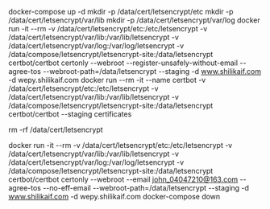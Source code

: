docker-compose up -d
mkdir -p /data/cert/letsencrypt/etc
mkdir -p /data/cert/letsencrypt/var/lib
mkdir -p /data/cert/letsencrypt/var/log
docker run -it --rm -v /data/cert/letsencrypt/etc:/etc/letsencrypt -v /data/cert/letsencrypt/var/lib:/var/lib/letsencrypt -v /data/cert/letsencrypt/var/log:/var/log/letsencrypt -v /data/compose/letsencrypt/letsencrypt-site:/data/letsencrypt certbot/certbot certonly --webroot --register-unsafely-without-email --agree-tos --webroot-path=/data/letsencrypt --staging -d www.shilikaif.com -d wepy.shilikaif.com
docker run --rm -it --name certbot -v /data/cert/letsencrypt/etc:/etc/letsencrypt -v /data/cert/letsencrypt/var/lib:/var/lib/letsencrypt -v /data/compose/letsencrypt/letsencrypt-site:/data/letsencrypt certbot/certbot --staging certificates

rm -rf /data/cert/letsencrypt

docker run -it --rm -v /data/cert/letsencrypt/etc:/etc/letsencrypt -v /data/cert/letsencrypt/var/lib:/var/lib/letsencrypt -v /data/cert/letsencrypt/var/log:/var/log/letsencrypt -v /data/compose/letsencrypt/letsencrypt-site:/data/letsencrypt certbot/certbot certonly --webroot --email john_04047210@163.com --agree-tos --no-eff-email --webroot-path=/data/letsencrypt --staging -d www.shilikaif.com -d wepy.shilikaif.com
docker-compose down
